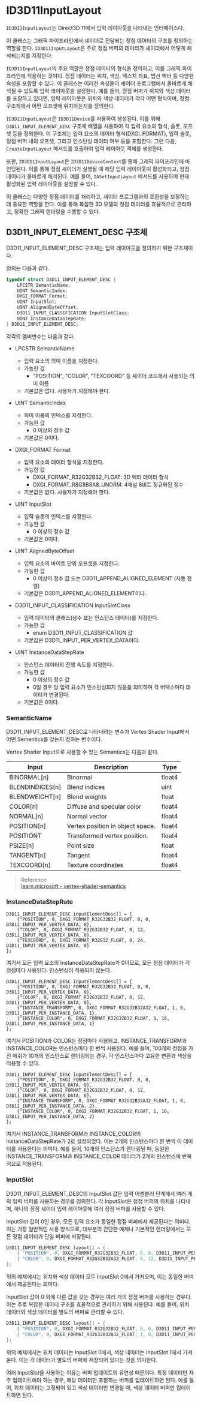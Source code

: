 # ID3D11InputLayout
`ID3D11InputLayout`는 Direct3D 11에서 입력 레이아웃을 나타내는 인터페이스다. 

이 클래스는 그래픽 파이프라인에서 셰이더로 전달되는 정점 데이터의 구조를 정의하는 역할을 한다. `ID3D11InputLayout`은 주로 정점 버퍼의 데이터가 셰이더에서 어떻게 해석되는지를 지정한다.

`ID3D11InputLayout`의 주요 역할은 정점 데이터의 형식을 정의하고, 이를 그래픽 파이프라인에 적용하는 것이다. 정점 데이터는 위치, 색상, 텍스처 좌표, 법선 벡터 등 다양한 속성을 포함할 수 있다. 이 클래스는 이러한 속성들이 셰이더 프로그램에서 올바르게 해석될 수 있도록 입력 레이아웃을 설정한다. 예를 들어, 정점 버퍼가 위치와 색상 데이터를 포함하고 있다면, 입력 레이아웃은 위치와 색상 데이터가 각각 어떤 형식이며, 정점 구조체에서 어떤 오프셋에 위치하는지를 정의한다.

`ID3D11InputLayout`은 `ID3D11Device`를 사용하여 생성된다. 이를 위해 `D3D11_INPUT_ELEMENT_DESC` 구조체 배열을 사용하여 각 입력 요소의 형식, 슬롯, 오프셋 등을 정의한다. 이 구조체는 입력 요소의 데이터 형식(DXGI_FORMAT), 입력 슬롯, 정점 버퍼 내의 오프셋, 그리고 인스턴싱 데이터 여부 등을 포함한다. 그런 다음, `CreateInputLayout` 메서드를 호출하여 입력 레이아웃 객체를 생성한다.

또한, `ID3D11InputLayout`은 `ID3D11DeviceContext`를 통해 그래픽 파이프라인에 바인딩된다. 이를 통해 정점 셰이더가 실행될 때 해당 입력 레이아웃이 활성화되고, 정점 데이터가 올바르게 해석된다. 예를 들어, `IASetInputLayout` 메서드를 사용하여 현재 활성화된 입력 레이아웃을 설정할 수 있다.

이 클래스는 다양한 정점 데이터를 처리하고, 셰이더 프로그램과의 호환성을 보장하는 데 중요한 역할을 한다. 이를 통해 복잡한 3D 모델의 정점 데이터를 효율적으로 관리하고, 정확한 그래픽 렌더링을 수행할 수 있다.

## D3D11_INPUT_ELEMENT_DESC 구조체
D3D11_INPUT_ELEMENT_DESC 구조체는 입력 레이아웃을 정의하기 위한 구조체이다.

정의는 다음과 같다.
```cpp
typedef struct D3D11_INPUT_ELEMENT_DESC {
    LPCSTR SemanticName;
    UINT SemanticIndex;
    DXGI_FORMAT Format;
    UINT InputSlot;
    UINT AlignedByteOffset;
    D3D11_INPUT_CLASSIFICATION InputSlotClass;
    UINT InstanceDataStepRate;
} D3D11_INPUT_ELEMENT_DESC;
```
각각의 멤버변수는 다음과 같다.

* LPCSTR SemanticName
  * 입력 요소의 의미 이름을 지정한다.
  * 가능한 값
      * "POSITION", "COLOR", "TEXCOORD" 등 셰이더 코드에서 사용되는 의미 이름
  * 기본값은 없다. 사용자가 지정해야 한다.

* UINT SemanticIndex
  * 의미 이름의 인덱스를 지정한다.
  * 가능한 값
      * 0 이상의 정수 값
  * 기본값은 0이다.

* DXGI_FORMAT Format
  * 입력 요소의 데이터 형식을 지정한다.
  * 가능한 값
      * DXGI_FORMAT_R32G32B32_FLOAT: 3D 벡터 데이터 형식
      * DXGI_FORMAT_R8G8B8A8_UNORM: 4채널 8비트 정규화된 정수
  * 기본값은 없다. 사용자가 지정해야 한다.

* UINT InputSlot
  * 입력 슬롯의 인덱스를 지정한다.
  * 가능한 값
      * 0 이상의 정수 값
  * 기본값은 0이다.

* UINT AlignedByteOffset
  * 입력 요소의 바이트 단위 오프셋을 지정한다.
  * 가능한 값
      * 0 이상의 정수 값 또는 D3D11_APPEND_ALIGNED_ELEMENT (자동 정렬)
  * 기본값은 D3D11_APPEND_ALIGNED_ELEMENT이다.

* D3D11_INPUT_CLASSIFICATION InputSlotClass
  * 입력 데이터의 클래스(상수 또는 인스턴스 데이터)를 지정한다.
  * 가능한 값
      * enum D3D11_INPUT_CLASSIFICATION 값
  * 기본값은 D3D11_INPUT_PER_VERTEX_DATA이다.

* UINT InstanceDataStepRate
  * 인스턴스 데이터의 진행 속도를 지정한다.
  * 가능한 값
      * 0 이상의 정수 값
      * 0일 경우 당 입력 요소가 인스턴싱되지 않음을 의미하며 각 버텍스마다 데이터가 변경된다.
  * 기본값은 0이다.

### SemanticName
D3D11_INPUT_ELEMENT_DESC로 나타내려는 변수가 Vertex Shader Input에서 어떤 Sementics를 갖는지 정하는 변수이다.

Vertex Shader Input으로 사용할 수 있는 Semantics는 다음과 같다.

| Input          | Description                         | Type    |
|----------------|-------------------------------------|---------|
| BINORMAL[n]    | Binormal                            | float4  |
| BLENDINDICES[n]| Blend indices                       | uint    |
| BLENDWEIGHT[n] | Blend weights                       | float   |
| COLOR[n]       | Diffuse and specular color          | float4  |
| NORMAL[n]      | Normal vector                       | float4  |
| POSITION[n]    | Vertex position in object space.    | float4  |
| POSITIONT      | Transformed vertex position.        | float4  |
| PSIZE[n]       | Point size                          | float   |
| TANGENT[n]     | Tangent                             | float4  |
| TEXCOORD[n]    | Texture coordinates                 | float4  |

> Reference  
> [learn.microsoft - vertex-shader-semantics](https://learn.microsoft.com/en-us/windows/win32/direct3dhlsl/dx-graphics-hlsl-semantics#vertex-shader-semantics)


### InstanceDataStepRate

```
D3D11_INPUT_ELEMENT_DESC inputElementDesc[] = {
    {"POSITION", 0, DXGI_FORMAT_R32G32B32_FLOAT, 0, 0, D3D11_INPUT_PER_VERTEX_DATA, 0},
    {"COLOR", 0, DXGI_FORMAT_R32G32B32_FLOAT, 0, 12, D3D11_INPUT_PER_VERTEX_DATA, 0},
    {"TEXCOORD", 0, DXGI_FORMAT_R32G32_FLOAT, 0, 24, D3D11_INPUT_PER_VERTEX_DATA, 0}
};
```
여기서 모든 입력 요소의 InstanceDataStepRate가 0이므로, 모든 정점 데이터가 각 정점마다 사용된다. 인스턴싱이 적용되지 않는다.

```
D3D11_INPUT_ELEMENT_DESC inputElementDesc[] = {
    {"POSITION", 0, DXGI_FORMAT_R32G32B32_FLOAT, 0, 0, D3D11_INPUT_PER_VERTEX_DATA, 0},
    {"COLOR", 0, DXGI_FORMAT_R32G32B32_FLOAT, 0, 12, D3D11_INPUT_PER_VERTEX_DATA, 0},
    {"INSTANCE_TRANSFORM", 0, DXGI_FORMAT_R32G32B32A32_FLOAT, 1, 0, D3D11_INPUT_PER_INSTANCE_DATA, 1},
    {"INSTANCE_COLOR", 0, DXGI_FORMAT_R32G32B32_FLOAT, 1, 16, D3D11_INPUT_PER_INSTANCE_DATA, 1}
};
```
여기서 POSITION과 COLOR는 정점마다 사용되고, INSTANCE_TRANSFORM과 INSTANCE_COLOR는 인스턴스마다 한 번씩 사용된다. 예를 들어, 100개의 정점을 가진 메쉬가 10개의 인스턴스로 렌더링되는 경우, 각 인스턴스마다 고유한 변환과 색상을 적용할 수 있다.

```
D3D11_INPUT_ELEMENT_DESC inputElementDesc[] = {
    {"POSITION", 0, DXGI_FORMAT_R32G32B32_FLOAT, 0, 0, D3D11_INPUT_PER_VERTEX_DATA, 0},
    {"COLOR", 0, DXGI_FORMAT_R32G32B32_FLOAT, 0, 12, D3D11_INPUT_PER_VERTEX_DATA, 0},
    {"INSTANCE_TRANSFORM", 0, DXGI_FORMAT_R32G32B32A32_FLOAT, 1, 0, D3D11_INPUT_PER_INSTANCE_DATA, 2},
    {"INSTANCE_COLOR", 0, DXGI_FORMAT_R32G32B32_FLOAT, 1, 16, D3D11_INPUT_PER_INSTANCE_DATA, 2}
};
```
여기서 INSTANCE_TRANSFORM과 INSTANCE_COLOR의 InstanceDataStepRate가 2로 설정되었다. 이는 2개의 인스턴스마다 한 번씩 이 데이터를 사용한다는 의미다. 예를 들어, 10개의 인스턴스가 렌더링될 때, 동일한 INSTANCE_TRANSFORM과 INSTANCE_COLOR 데이터가 2개의 인스턴스에 반복적으로 적용된다.

### InputSlot
D3D11_INPUT_ELEMENT_DESC의 InputSlot 값은 입력 어셈블러 단계에서 여러 개의 입력 버퍼를 사용하는 경우를 정의한다. 각 InputSlot은 정점 버퍼의 위치를 나타내며, 하나의 정점 셰이더 입력 레이아웃에 여러 정점 버퍼를 사용할 수 있다.

InputSlot 값이 0인 경우, 모든 입력 요소가 동일한 정점 버퍼에서 제공된다는 의미다. 이는 가장 일반적인 사용 방식으로, 대부분의 간단한 예제나 기본적인 렌더링에서는 모든 정점 데이터가 단일 버퍼에 저장된다.
```cpp
D3D11_INPUT_ELEMENT_DESC layout[] = {
    { "POSITION", 0, DXGI_FORMAT_R32G32B32_FLOAT, 0, 0, D3D11_INPUT_PER_VERTEX_DATA, 0 },
    { "COLOR", 0, DXGI_FORMAT_R32G32B32A32_FLOAT, 0, 12, D3D11_INPUT_PER_VERTEX_DATA, 0 },
};
```

위의 예제에서는 위치와 색상 데이터 모두 InputSlot 0에서 가져오며, 이는 동일한 버퍼에서 제공된다는 의미다.

InputSlot 값이 0 외에 다른 값을 갖는 경우는 여러 개의 정점 버퍼를 사용하는 경우다. 이는 주로 복잡한 데이터 구조를 효율적으로 관리하기 위해 사용된다. 예를 들어, 위치 데이터와 색상 데이터를 별도의 버퍼로 관리할 수 있다.
```cpp
D3D11_INPUT_ELEMENT_DESC layout[] = {
    { "POSITION", 0, DXGI_FORMAT_R32G32B32_FLOAT, 0, 0, D3D11_INPUT_PER_VERTEX_DATA, 0 },
    { "COLOR", 0, DXGI_FORMAT_R32G32B32A32_FLOAT, 1, 0, D3D11_INPUT_PER_VERTEX_DATA, 0 },
};
```

위의 예제에서는 위치 데이터는 InputSlot 0에서, 색상 데이터는 InputSlot 1에서 가져온다. 이는 각 데이터가 별도의 버퍼에 저장되어 있다는 것을 의미한다.

여러 InputSlot을 사용하는 이유는 버퍼 업데이트의 유연성 때문이다. 특정 데이터만 자주 업데이트해야 하는 경우, 해당 데이터만 포함하는 버퍼를 업데이트하면 된다. 예를 들어, 위치 데이터는 고정되어 있고 색상 데이터만 변경될 때, 색상 데이터 버퍼만 업데이트하면 된다.

